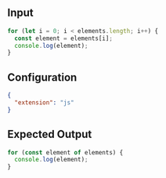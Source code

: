 
## Input
```javascript input
for (let i = 0; i < elements.length; i++) {
  const element = elements[i];
  console.log(element);
}
```

## Configuration
```json configuration
{
  "extension": "js"
}
```

## Expected Output
```javascript expected output
for (const element of elements) {
  console.log(element);
}
```

